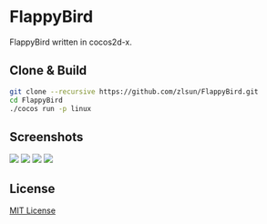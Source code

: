 # FlappyBird

FlappyBird written in cocos2d-x.

## Clone & Build

```sh
git clone --recursive https://github.com/zlsun/FlappyBird.git
cd FlappyBird
./cocos run -p linux
```

## Screenshots

![](http://i.imgur.com/KOd8h0a.png)
![](http://i.imgur.com/f72z0Xh.png)
![](http://i.imgur.com/w2ewXhj.png)
![](http://i.imgur.com/Fwadijc.png)

## License

[MIT License](LICENSE)

